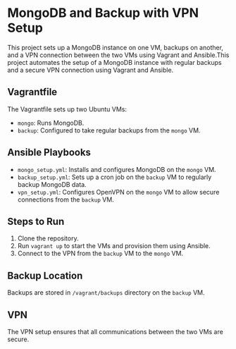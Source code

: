 # MongoDB and Backup with VPN Setup

This project sets up a MongoDB instance on one VM, backups on another, and a VPN connection between the two VMs using Vagrant and Ansible.This project automates the setup of a MongoDB instance with regular backups and a secure VPN connection using Vagrant and Ansible.

## Vagrantfile
The Vagrantfile sets up two Ubuntu VMs:
- `mongo`: Runs MongoDB.
- `backup`: Configured to take regular backups from the `mongo` VM.

## Ansible Playbooks
- `mongo_setup.yml`: Installs and configures MongoDB on the `mongo` VM.
- `backup_setup.yml`: Sets up a cron job on the `backup` VM to regularly backup MongoDB data.
- `vpn_setup.yml`: Configures OpenVPN on the `mongo` VM to allow secure connections from the `backup` VM.

## Steps to Run
1. Clone the repository.
2. Run `vagrant up` to start the VMs and provision them using Ansible.
3. Connect to the VPN from the `backup` VM to the `mongo` VM.

## Backup Location
Backups are stored in `/vagrant/backups` directory on the `backup` VM.

## VPN
The VPN setup ensures that all communications between the two VMs are secure.

